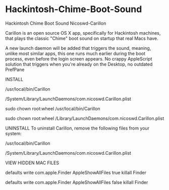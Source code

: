 # Hackintosh-Chime-Boot-Sound

Hackintosh Chime Boot Sound
Nicoswd-Carillon

Carillon is an open source OS X app, specifically for Hackintosh machines, that plays the classic "Chime" boot sound on startup that real Macs have.

A new launch daemon will be added that triggers the sound, meaning, unlike most similar apps, this one runs much earlier during the boot process, even before the login screen appears. No crappy AppleScript solution that triggers when you're already on the Desktop, no outdated PrefPane

INSTALL 

/usr/local/bin/Carillon 

/System/Library/LaunchDaemons/com.nicoswd.Carillon.plist


sudo chown root:wheel /usr/local/bin/Carillon 

sudo chown root:wheel /Library/LaunchDaemons/com.nicoswd.Carillon.plist

UNINSTALL To uninstall Carillon, remove the following files from your system:

 
/usr/local/bin/Carillon 

/System/Library/LaunchDaemons/com.nicoswd.Carillon.plist


VIEW HIDDEN MAC FILES


defaults write com.apple.Finder AppleShowAllFiles true killall Finder

defaults write com.apple.Finder AppleShowAllFiles false killall Finder








